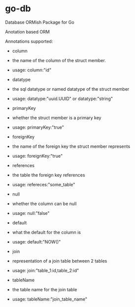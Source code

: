 # go-db
Database ORMish Package for Go

Anotation based ORM

Annotations supported:
 * column
 * the name of the column of the struct member.
 * usage: column:"id"
 
 * datatype
 * the sql datatype or named datatype of the struct member
 * usage: datatype:"uuid.UUID" or datatype:"string"
 
 * primaryKey
 * whether the struct member is a primary key
 * usage: primaryKey:"true"
 
 * foreignKey
 * the name of the foreign key the struct member represents
 * usage: foreignKey:"true"
 
 * references
 * the table the foreign key references
 * usage: refereces:"some_table"
 
 * null
 * whether the column can be null
 * usage: null:"false"
 
 * default
 * what the default for the column is
 * usage: default:"NOW()"
 
 * join
 * representation of a join table between 2 tables
 * usage: join:"table_1:id,table_2:id"
 
 * tableName
 * the table name for the join table
 * usage: tableName:"join_table_name"
